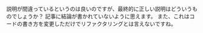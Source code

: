 説明が間違っているというのは良いのですが、最終的に正しい説明はどういうものでしょうか？
記事に結論が書かれていないように思えます。
また、これはコードの書き方を変更しただけでリファクタリングとは言えないですね。
